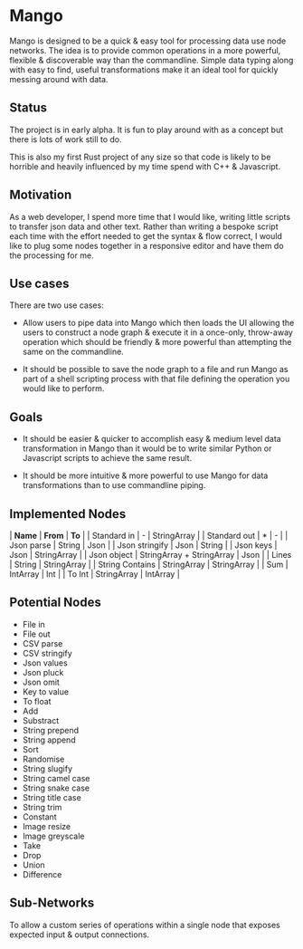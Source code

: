 
# Mango

Mango is designed to be a quick & easy tool for processing data use node networks. The idea is to
provide common operations in a more powerful, flexible & discoverable way than the commandline.
Simple data typing along with easy to find, useful transformations make it an ideal tool for quickly
messing around with data.


## Status

The project is in early alpha. It is fun to play around with as a concept but there is lots of work
still to do.

This is also my first Rust project of any size so that code is likely to be horrible and heavily
influenced by my time spend with C++ & Javascript.


## Motivation

As a web developer, I spend more time that I would like, writing little scripts to transfer json
data and other text. Rather than writing a bespoke script each time with the effort needed to get
the syntax & flow correct, I would like to plug some nodes together in a responsive editor and have
them do the processing for me.


## Use cases

There are two use cases:

- Allow users to pipe data into Mango which then loads the UI allowing the users to construct a node
  graph & execute it in a once-only, throw-away operation which should be friendly & more powerful
  than attempting the same on the commandline.

- It should be possible to save the node graph to a file and run Mango as part of a shell scripting
  process with that file defining the operation you would like to perform.


## Goals

- It should be easier & quicker to accomplish easy & medium level data transformation in Mango than
  it would be to write similar Python or Javascript scripts to achieve the same result.

- It should be more intuitive & more powerful to use Mango for data transformations than to use
  commandline piping.


## Implemented Nodes

| **Name** | **From** | **To** |
| Standard in | - | StringArray |
| Standard out | * | - |
| Json parse | String | Json |
| Json stringify | Json | String |
| Json keys | Json | StringArray |
| Json object | StringArray + StringArray | Json |
| Lines | String | StringArray |
| String Contains | StringArray | StringArray |
| Sum | IntArray | Int |
| To Int | StringArray | IntArray |

## Potential Nodes

- File in
- File out
- CSV parse
- CSV stringify
- Json values
- Json pluck
- Json omit
- Key to value
- To float
- Add
- Substract
- String prepend
- String append
- Sort
- Randomise
- String slugify
- String camel case
- String snake case
- String title case
- String trim
- Constant
- Image resize
- Image greyscale
- Take
- Drop
- Union
- Difference

## Sub-Networks

To allow a custom series of operations within a single node that exposes expected input & output
connections.

